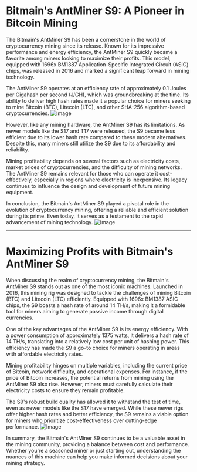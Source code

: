 # Bitmain's AntMiner S9: A Pioneer in Bitcoin Mining

The Bitmain's AntMiner S9 has been a cornerstone in the world of cryptocurrency mining since its release. Known for its impressive performance and energy efficiency, the AntMiner S9 quickly became a favorite among miners looking to maximize their profits. This model, equipped with 1696x BM1387 Application-Specific Integrated Circuit (ASIC) chips, was released in 2016 and marked a significant leap forward in mining technology.

The AntMiner S9 operates at an efficiency rate of approximately 0.1 Joules per Gigahash per second (J/GH), which was groundbreaking at the time. Its ability to deliver high hash rates made it a popular choice for miners seeking to mine Bitcoin (BTC), Litecoin (LTC), and other SHA-256 algorithm-based cryptocurrencies. ![Image](https://github.com/user-attachments/assets/b6e7b7a2-655e-4d44-8baa-20c566a3cb65)

However, like any mining hardware, the AntMiner S9 has its limitations. As newer models like the S17 and T17 were released, the S9 became less efficient due to its lower hash rate compared to these modern alternatives. Despite this, many miners still utilize the S9 due to its affordability and reliability.

Mining profitability depends on several factors such as electricity costs, market prices of cryptocurrencies, and the difficulty of mining networks. The AntMiner S9 remains relevant for those who can operate it cost-effectively, especially in regions where electricity is inexpensive. Its legacy continues to influence the design and development of future mining equipment. 

In conclusion, the Bitmain's AntMiner S9 played a pivotal role in the evolution of cryptocurrency mining, offering a reliable and efficient solution during its prime. Even today, it serves as a testament to the rapid advancement of mining technology. ![Image](https://github.com/user-attachments/assets/b6e7b7a2-655e-4d44-8baa-20c566a3cb65)

---

# Maximizing Profits with Bitmain's AntMiner S9

When discussing the realm of cryptocurrency mining, the Bitmain's AntMiner S9 stands out as one of the most iconic machines. Launched in 2016, this mining rig was designed to tackle the challenges of mining Bitcoin (BTC) and Litecoin (LTC) efficiently. Equipped with 1696x BM1387 ASIC chips, the S9 boasts a hash rate of around 14 TH/s, making it a formidable tool for miners aiming to generate passive income through digital currencies.

One of the key advantages of the AntMiner S9 is its energy efficiency. With a power consumption of approximately 1375 watts, it delivers a hash rate of 14 TH/s, translating into a relatively low cost per unit of hashing power. This efficiency has made the S9 a go-to choice for miners operating in areas with affordable electricity rates. 

Mining profitability hinges on multiple variables, including the current price of Bitcoin, network difficulty, and operational expenses. For instance, if the price of Bitcoin increases, the potential returns from mining using the AntMiner S9 also rise. However, miners must carefully calculate their electricity costs to ensure they remain profitable. 

The S9's robust build quality has allowed it to withstand the test of time, even as newer models like the S17 have emerged. While these newer rigs offer higher hash rates and better efficiency, the S9 remains a viable option for miners who prioritize cost-effectiveness over cutting-edge performance. ![Image](https://github.com/user-attachments/assets/b6e7b7a2-655e-4d44-8baa-20c566a3cb65)

In summary, the Bitmain's AntMiner S9 continues to be a valuable asset in the mining community, providing a balance between cost and performance. Whether you're a seasoned miner or just starting out, understanding the nuances of this machine can help you make informed decisions about your mining strategy.